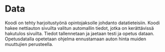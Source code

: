 # Data
Koodi on tehty harjoitustyönä opintojaksolle johdanto datatieteisiin.
Koodi hakee nettiauton sivuilta valitun automallin tiedot, jotka on kerättävissä hakutulos sivuilta.
Tiedot tallennetaan ja jaetaan testi ja opetus dataan.
Opetusdatalla opetetaan ohjelma ennustamaan auton hinta muiden muuttujien perusteella.

